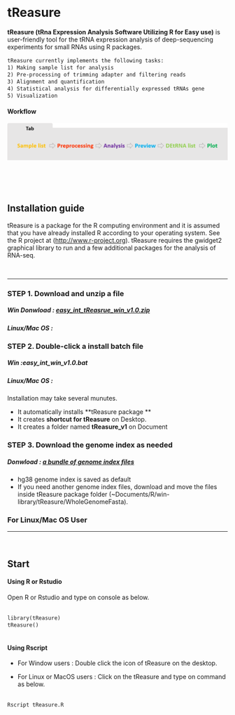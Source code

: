 
<br/>
<br/>
<br/>
<br/>

# tReasure

**tReasure (tRna Expression Analysis Software Utilizing R for Easy use)** is user-friendly tool for the tRNA expression analysis of deep-sequencing experiments for small RNAs using R packages. 

    tReasure currently implements the following tasks:
    1) Making sample list for analysis
    2) Pre-processing of trimming adapter and filtering reads
    3) Alignment and quantification
    4) Statistical analysis for differentially expressed tRNAs gene
    5) Visualization 


  #### Workflow
   ![Flow](https://github.com/jinoklee/tReasure/blob/master/inst/extdata/flow.png?raw=true)
   
<br/>
<br/>
<br/>


## Installation guide

tReasure is a package for the R computing environment and it is assumed that you have already installed R according to your operating system. See the R project at (http://www.r-project.org). tReasure requires the gwidget2 graphical library to run and a few additional packages for the analysis of RNA-seq. 

<br/>


***

### **STEP 1.** Download and unzip a file
   ##### Win Donwload : [easy_int_tReasrue_win_v1.0.zip](https://www.dropbox.com/s/gnq144mputz4fdm/easy_int_win_v1.0.zip?dl=0)
   ##### Linux/Mac OS : 
### **STEP 2.** Double-click a install batch file 
   ##### Win :easy_int_win_v1.0.bat
   ##### Linux/Mac OS : 
Installation may take several munutes. 
+ It automatically installs **tReasure package **
+ It creates **shortcut for tReasure** on Desktop. 
+ It creates a folder named **tReasure_v1** on Document 
### **STEP 3.** Download the genome index as needed
   ##### Donwload : [a bundle of genome index files](https://www.dropbox.com/sh/1aikvdszjlvncic/AADzL8G55ayI3lRfzZ6LYjvPa?dl=0)
+ hg38 genome index is saved as default
+ If you need another genome index files, download and move the files inside tReasure package folder (~Documents/R/win-library/tReasure/WholeGenomeFasta).

### For Linux/Mac OS User
***

<br/>

## Start

#### Using R or Rstudio

Open R or Rstudio and type on console as below.
<pre>
<code>
library(tReasure)
tReasure()
</code>
</pre>

#### Using Rscript 
+ For Window users  : Double click the icon of tReasure on the desktop.

+ For Linux or MacOS users : Click on the tReasure and type on command as below.
<pre>
<code>
Rscript tReasure.R
</code>
</pre>

